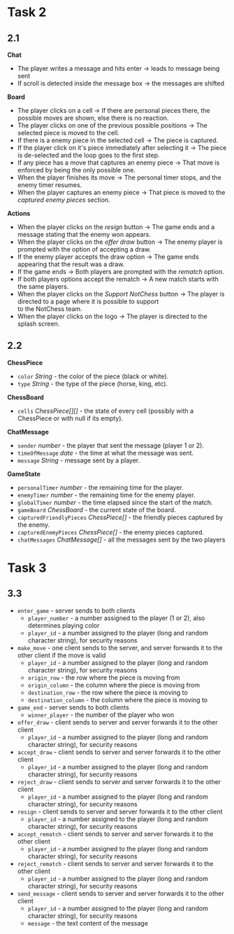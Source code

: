 # Task 2
## 2.1
**Chat**
* The player writes a message and hits enter -> leads to message being sent
* If scroll is detected inside the message box -> the messages are shifted

**Board**
* The player clicks on a cell -> If there are personal pieces there, the possible moves are shown, else there is no reaction.
* The player clicks on one of the previous possible positions -> The selected piece is moved to the cell.
* If there is a enemy piece in the selected cell -> The piece is captured.
* If the player click on it's piece immediately after selecting it -> The piece is de-selected and the loop goes to the first step.
* If any piece has a move that captures an enemy piece -> That move is enforced by being the only possible one. 
* When the player finishes its move -> The personal timer stops, and the enemy timer resumes.
* When the player captures an enemy piece -> That piece is moved to the *captured enemy pieces* section.

**Actions**
* When the player clicks on the *resign* button -> The game ends and a message stating that the enemy won appears.
* When the player clicks on the *offer draw* button -> The enemy player is prompted with the option of accepting a draw.
* If the enemy player accepts the draw option -> The game ends appearing that the result was a draw.
* If the game ends -> Both players are prompted with the *rematch* option.
* If both players options accept the rematch -> A new match starts with the same players.
* When the player clicks on the *Support NotChess* button -> The player is directed to a page where it is possible to support<br> to the NotChess team.
* When the player clicks on the logo -> The player is directed to the splash screen.

## 2.2

**ChessPiece**
* `color` *String* - the color of the piece (black or white).
* `type` *String* - the type of the piece (horse, king, etc).

**ChessBoard**
* `cells` *ChessPiece[][]* - the state of every cell (possibly with a ChessPiece or with null if its empty).

**ChatMessage**
* `sender` *number* - the player that sent the message (player 1 or 2).
* `timeOfMessage` *date* - the time at what the message was sent.
* `message` *String* - message sent by a player.

**GameState**
* `personalTimer` *number* - the remaining time for the player.
* `enemyTimer` *number* - the remaining time for the enemy player.
* `globalTimer` *number* - the time elapsed since the start of the match.
* `gameBoard` *ChessBoard* - the current state of the board.
* `capturedFriendlyPieces` *ChessPiece[]* - the friendly pieces captured by the enemy.
* `capturedEnemyPieces` *ChessPiece[]* - the enemy pieces captured.
* `chatMessages` *ChatMessage[]* - all the messages sent by the two players

# Task 3
## 3.3
* `enter_game` - server sends to both clients
    - `player_number` - a number assigned to the player (1 or 2), also determines playing color
    - `player_id` - a number assigned to the player (long and random character string), for security reasons
* `make_move` - one client sends to the server, and server forwards it to the other client if the move is valid
    - `player_id` - a number assigned to the player (long and random character string), for security reasons
    - `origin_row` - the row where the piece is moving from
    - `origin_column` - the column where the piece is moving from
    - `destination_row` - the row where the piece is moving to
    - `destination_column` - the column where the piece is moving to
* `game_end` - server sends to both clients
    - `winner_player` - the number of the player who won
* `offer_draw` - client sends to server and server forwards it to the other client
    - `player_id` - a number assigned to the player (long and random character string), for security reasons
* `accept_draw` - client sends to server and server forwards it to the other client
    - `player_id` - a number assigned to the player (long and random character string), for security reasons
* `reject_draw` - client sends to server and server forwards it to the other client
    - `player_id` - a number assigned to the player (long and random character string), for security reasons
* `resign` - client sends to server and server forwards it to the other client
    - `player_id` - a number assigned to the player (long and random character string), for security reasons
* `accept_rematch` - client sends to server and server forwards it to the other client
    - `player_id` - a number assigned to the player (long and random character string), for security reasons
* `reject_rematch` - client sends to server and server forwards it to the other client
    - `player_id` - a number assigned to the player (long and random character string), for security reasons
* `send_message` - client sends to server and server forwards it to the other client
    - `player_id` - a number assigned to the player (long and random character string), for security reasons
    - `message` - the text content of the message
